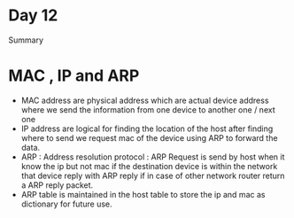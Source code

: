 # Day 12
Summary
# MAC , IP and ARP
- MAC address are physical address which are actual device address where we send the information from one device to another one / next one
- IP address are logical for finding the location of the host after finding where to send we request mac of the device using ARP to forward the data.
- ARP : Address resolution protocol : ARP Request is send by host when it know the ip but not mac if the destination device is within the network that device reply with ARP reply if in case of other network router return a ARP reply packet. 
- ARP table is maintained in the host table to store the ip and mac as dictionary for future use.